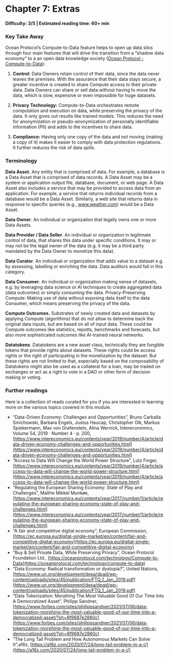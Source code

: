 # Chapter 7: Extras

#### Difficulty: **3/5** \| Estimated reading time: **60+ min**

<dialog character="mantaray">“Yes, it is possible to go further down the data well. Enjoy the swim!”</dialog>

### Key Take Away

Ocean Protocol’s Compute-to-Data feature helps to open up data silos through four main features that will drive the transition from a “shadow data economy” to a an open data knowledge society ([Ocean Protocol - Compute-to-Data](https://oceanprotocol.com/technology/compute-to-data)):

1. **Control:** Data Owners retain control of their data, since the data never leaves the premises. With the assurance that their data stays secure, a greater incentive is created to share Compute access to their private data. Data Owners can share or sell data without having to move the data, which is slow, expensive or even impossible for huge datasets.

2. **Privacy Technology:** Compute-to-Data orchestrates remote computation and execution on data, while preserving the privacy of the data. It only gives out results like trained models. This reduces the need for anonymization or pseudo-anonymization of personally identifiable information (PII) and adds to the incentives to share data.

3. **Compliance:** Having only one copy of the data and not moving (making a copy of it) makes it easier to comply with data protection regulations. It further reduces the risk of data spills. 

### Terminology

**Data Asset.** Any entity that is comprised of data. For example, a database is a Data Asset that is comprised of data records. A Data Asset may be a system or application output file, database, document, or web page. A Data Asset also includes a service that may be provided to access data from an application. For example, a service that returns individual records from a database would be a Data Asset. Similarly, a web site that returns data in response to specific queries (e.g., www.weather.com) would be a Data Asset.

**Data Owner**. An individual or organization that legally owns one or more Data Assets.

**Data Provider / Data Seller**. An individual or organization in legitimate control of data, that shares this data under specific conditions. It may or may not be the legal owner of the data (e.g. it may be a third party mandated by the Data Owner to monetize this data).

**Data Curator**. An individual or organization that adds value to a dataset e.g. by assessing, labelling or enriching the data. Data auditors would fall in this category.

**Data Consumer**. An individual or organization making sense of datasets, e.g. by leveraging data science or AI techniques to create aggregated data (data outcomes) or simply consuming the data. Privacy-Preserving Compute: Making use of data without exposing data itself to the data Consumer, which means preserving the privacy of the data.

**Compute Outcomes.** Substrates of newly created data and datasets by applying Compute (algorithms) that do not allow to determine back the original data inputs, but are based on all of input data. These could be Compute outcomes like statistics, repotts, benchmarks and forecasts, but also more sophisticated outcomes like AI-trained neural networks.

**Datatokens**. Datatokens are a new asset class, technically they are fungible tokens that provide rights about datasets. These rights could be access rights or the right of participating in the monetization by the dataset. But these rights are not limited to that, especially based on the composability of Datatokens might also be used as a collateral for a loan, may be traded on exchanges or act as a right to vote in a DAO or other form of decision making or voting.

### Further readings

Here is a collection of reads curated for you if you are interested in learning more on the various topics covered in this module.

* “Data-Driven Economy: Challenges and Opportunities”, Bruno Carballa Smichowski, Barbara Engels, Justus Haucap, Christopher Olk, Markus Spiekermann, Max von Grafenstein, Alina Wernick, Intereconomics, Volume 54, 2019 · Number 4 · p. 200, [https://www.intereconomics.eu/contents/year/2019/number/4/article/data-driven-economy-challenges-and-opportunities.html](https://www.intereconomics.eu/contents/year/2019/number/4/article/data-driven-economy-challenges-and-opportunities.html)
* “Access to Data Will Change the World Power Structure”, Lutz Finger, [https://www.intereconomics.eu/contents/year/2019/number/4/article/access-to-data-will-change-the-world-power-structure.html](https://www.intereconomics.eu/contents/year/2019/number/4/article/access-to-data-will-change-the-world-power-structure.html)
* “Regulating the European Sharing Economy: State of Play and Challenges”, Malthe Mikkel Munkøe, [https://www.intereconomics.eu/contents/year/2017/number/1/article/regulating-the-european-sharing-economy-state-of-play-and-challenges.html](https://www.intereconomics.eu/contents/year/2017/number/1/article/regulating-the-european-sharing-economy-state-of-play-and-challenges.html)
* “A fair and competitive digital economy”, European Commission, [https://ec.europa.eu/digital-single-market/en/content/fair-and-competitive-digital-economy](https://ec.europa.eu/digital-single-market/en/content/fair-and-competitive-digital-economy)
* “Buy & Sell Private Data, While Preserving Privacy”, Ocean Protocol Foundation Ltd., [https://oceanprotocol.com/technology/Compute-to-Data](https://oceanprotocol.com/technology/compute-to-data)
* “Data Economy: Radical transformation or dystopia?”, United Nations, [https://www.un.org/development/desa/dpad/wp-content/uploads/sites/45/publication/FTQ_1_Jan_2019.pdf](https://www.un.org/development/desa/dpad/wp-content/uploads/sites/45/publication/FTQ_1_Jan_2019.pdf)
* “Data Tokenization: Morphing The Most Valuable Good Of Our Time Into A Democratized Asset”, Philipp Sandner, [https://www.forbes.com/sites/philippsandner/2021/07/06/data-tokenization-morphing-the-most-valuable-good-of-our-time-into-a-democratized-asset/?sh=8f9687e2860c](https://www.forbes.com/sites/philippsandner/2021/07/06/data-tokenization-morphing-the-most-valuable-good-of-our-time-into-a-democratized-asset/?sh=8f9687e2860c)
* “The Long Tail Problem and How Autonomous Markets Can Solve It”,a16z, [https://a16z.com/2020/07/24/long-tail-problem-in-a-i/](https://a16z.com/2020/07/24/long-tail-problem-in-a-i/)
